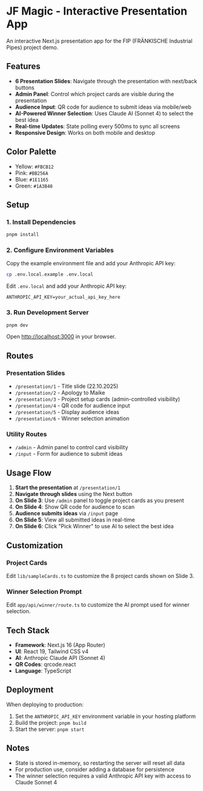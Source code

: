 # JF Magic - Interactive Presentation App

An interactive Next.js presentation app for the FIP (FRÄNKISCHE Industrial Pipes) project demo.

## Features

- **6 Presentation Slides**: Navigate through the presentation with next/back buttons
- **Admin Panel**: Control which project cards are visible during the presentation
- **Audience Input**: QR code for audience to submit ideas via mobile/web
- **AI-Powered Winner Selection**: Uses Claude AI (Sonnet 4) to select the best idea
- **Real-time Updates**: State polling every 500ms to sync all screens
- **Responsive Design**: Works on both mobile and desktop

## Color Palette

- Yellow: `#FBCB12`
- Pink: `#BB256A`
- Blue: `#1E1165`
- Green: `#1A3B40`

## Setup

### 1. Install Dependencies

```bash
pnpm install
```

### 2. Configure Environment Variables

Copy the example environment file and add your Anthropic API key:

```bash
cp .env.local.example .env.local
```

Edit `.env.local` and add your Anthropic API key:

```
ANTHROPIC_API_KEY=your_actual_api_key_here
```

### 3. Run Development Server

```bash
pnpm dev
```

Open [http://localhost:3000](http://localhost:3000) in your browser.

## Routes

### Presentation Slides

- `/presentation/1` - Title slide (22.10.2025)
- `/presentation/2` - Apology to Maike
- `/presentation/3` - Project setup cards (admin-controlled visibility)
- `/presentation/4` - QR code for audience input
- `/presentation/5` - Display audience ideas
- `/presentation/6` - Winner selection animation

### Utility Routes

- `/admin` - Admin panel to control card visibility
- `/input` - Form for audience to submit ideas

## Usage Flow

1. **Start the presentation** at `/presentation/1`
2. **Navigate through slides** using the Next button
3. **On Slide 3**: Use `/admin` panel to toggle project cards as you present
4. **On Slide 4**: Show QR code for audience to scan
5. **Audience submits ideas** via `/input` page
6. **On Slide 5**: View all submitted ideas in real-time
7. **On Slide 6**: Click "Pick Winner" to use AI to select the best idea

## Customization

### Project Cards

Edit `lib/sampleCards.ts` to customize the 8 project cards shown on Slide 3.

### Winner Selection Prompt

Edit `app/api/winner/route.ts` to customize the AI prompt used for winner selection.

## Tech Stack

- **Framework**: Next.js 16 (App Router)
- **UI**: React 19, Tailwind CSS v4
- **AI**: Anthropic Claude API (Sonnet 4)
- **QR Codes**: qrcode.react
- **Language**: TypeScript

## Deployment

When deploying to production:

1. Set the `ANTHROPIC_API_KEY` environment variable in your hosting platform
2. Build the project: `pnpm build`
3. Start the server: `pnpm start`

## Notes

- State is stored in-memory, so restarting the server will reset all data
- For production use, consider adding a database for persistence
- The winner selection requires a valid Anthropic API key with access to Claude Sonnet 4
